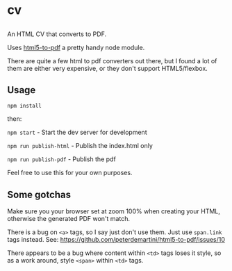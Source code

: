 # cv

##

An HTML CV that converts to PDF.

Uses [html5-to-pdf](https://github.com/peterdemartini/html5-to-pdf) a pretty handy node module.

There are quite a few html to pdf converters out there, but I found a lot of them are either very expensive, or they don't support HTML5/flexbox.

## Usage

`npm install`

then:

`npm start` - Start the dev server for development

`npm run publish-html` - Publish the index.html only

`npm run publish-pdf` - Publish the pdf

Feel free to use this for your own purposes.

## Some gotchas

Make sure you your browser set at zoom 100% when creating your HTML, otherwise the generated PDF won't match.

There is a bug on `<a>` tags, so I say just don't use them. Just use `span.link` tags instead. See: https://github.com/peterdemartini/html5-to-pdf/issues/10

There appears to be a bug where content within `<td>` tags loses it style, so as a work around, style `<span>` within `<td>` tags.
